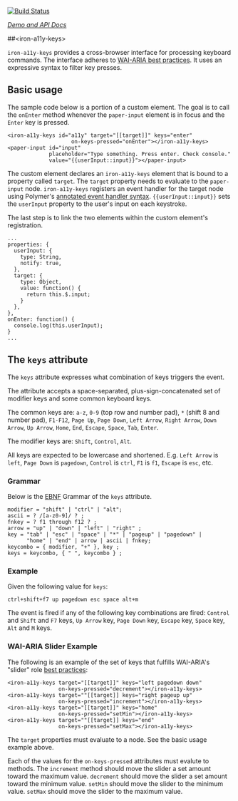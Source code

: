 
<!---

This README is automatically generated from the comments in these files:
iron-a11y-keys.html

Edit those files, and our readme bot will duplicate them over here!
Edit this file, and the bot will squash your changes :)

-->

[![Build Status](https://travis-ci.org/PolymerElements/iron-a11y-keys.svg?branch=master)](https://travis-ci.org/PolymerElements/iron-a11y-keys)

_[Demo and API Docs](https://elements.polymer-project.org/elements/iron-a11y-keys)_


##&lt;iron-a11y-keys&gt;


`iron-a11y-keys` provides a cross-browser interface for processing 
keyboard commands. The interface adheres to [WAI-ARIA best 
practices](http://www.w3.org/TR/wai-aria-practices/#kbd_general_binding). 
It uses an expressive syntax to filter key presses.

## Basic usage

The sample code below is a portion of a custom element. The goal is to call
the `onEnter` method whenever the `paper-input` element is in focus and 
the `Enter` key is pressed.

    <iron-a11y-keys id="a11y" target="[[target]]" keys="enter"
                        on-keys-pressed="onEnter"></iron-a11y-keys>
    <paper-input id="input"
                 placeholder="Type something. Press enter. Check console."
                 value="{{userInput::input}}"></paper-input>

The custom element declares an `iron-a11y-keys` element that is bound to a 
property called `target`. The `target` property
needs to evaluate to the `paper-input` node. `iron-a11y-keys` registers 
an event handler for the target node using Polymer's [annotated event handler
syntax](https://www.polymer-project.org/1.0/docs/devguide/events.html#annotated-listeners). `{{userInput::input}}` sets the `userInput` property to the 
user's input on each keystroke. 

The last step is to link the two elements within the custom element's 
registration.

    ...
    properties: {
      userInput: {
        type: String,
        notify: true,
      },
      target: {
        type: Object,
        value: function() {
          return this.$.input;
        }
      },
    },
    onEnter: function() {
      console.log(this.userInput);
    }
    ...

## The `keys` attribute

The `keys` attribute expresses what combination of keys triggers the event.

The attribute accepts a space-separated, plus-sign-concatenated 
set of modifier keys and some common keyboard keys.

The common keys are: `a-z`, `0-9` (top row and number pad), `*` (shift 8 and 
number pad), `F1-F12`, `Page Up`, `Page Down`, `Left Arrow`, `Right Arrow`,
`Down Arrow`, `Up Arrow`, `Home`, `End`, `Escape`, `Space`, `Tab`, `Enter`.

The modifier keys are: `Shift`, `Control`, `Alt`.

All keys are expected to be lowercase and shortened. E.g.
`Left Arrow` is `left`, `Page Down` is `pagedown`, `Control` is `ctrl`, 
`F1` is `f1`, `Escape` is `esc`, etc.

### Grammar

Below is the [EBNF](http://en.wikipedia.org/wiki/Extended_Backus%E2%80%93Naur_Form) 
Grammar of the `keys` attribute.

    modifier = "shift" | "ctrl" | "alt";
    ascii = ? /[a-z0-9]/ ? ;
    fnkey = ? f1 through f12 ? ;
    arrow = "up" | "down" | "left" | "right" ;
    key = "tab" | "esc" | "space" | "*" | "pageup" | "pagedown" | 
          "home" | "end" | arrow | ascii | fnkey;
    keycombo = { modifier, "+" }, key ;
    keys = keycombo, { " ", keycombo } ;

### Example

Given the following value for `keys`: 

`ctrl+shift+f7 up pagedown esc space alt+m`

The event is fired if any of the following key combinations are fired: 
`Control` and `Shift` and `F7` keys, `Up Arrow` key, `Page Down` key, 
`Escape` key, `Space` key, `Alt` and `M` keys.

### WAI-ARIA Slider Example

The following is an example of the set of keys that fulfills WAI-ARIA's 
"slider" role [best
practices](http://www.w3.org/TR/wai-aria-practices/#slider):

    <iron-a11y-keys target="[[target]]" keys="left pagedown down" 
                    on-keys-pressed="decrement"></iron-a11y-keys>
    <iron-a11y-keys target=""[[target]] keys="right pageup up" 
                    on-keys-pressed="increment"></iron-a11y-keys>
    <iron-a11y-keys target="[[target]]" keys="home" 
                    on-keys-pressed="setMin"></iron-a11y-keys>
    <iron-a11y-keys target=""[[target]] keys="end" 
                    on-keys-pressed="setMax"></iron-a11y-keys>

The `target` properties must evaluate to a node. See the basic usage 
example above.

Each of the values for the `on-keys-pressed` attributes must evalute
to methods. The `increment` method should move the slider a set amount 
toward the maximum value. `decrement` should move the slider a set amount 
toward the minimum value. `setMin` should move the slider to the minimum 
value. `setMax` should move the slider to the maximum value.


